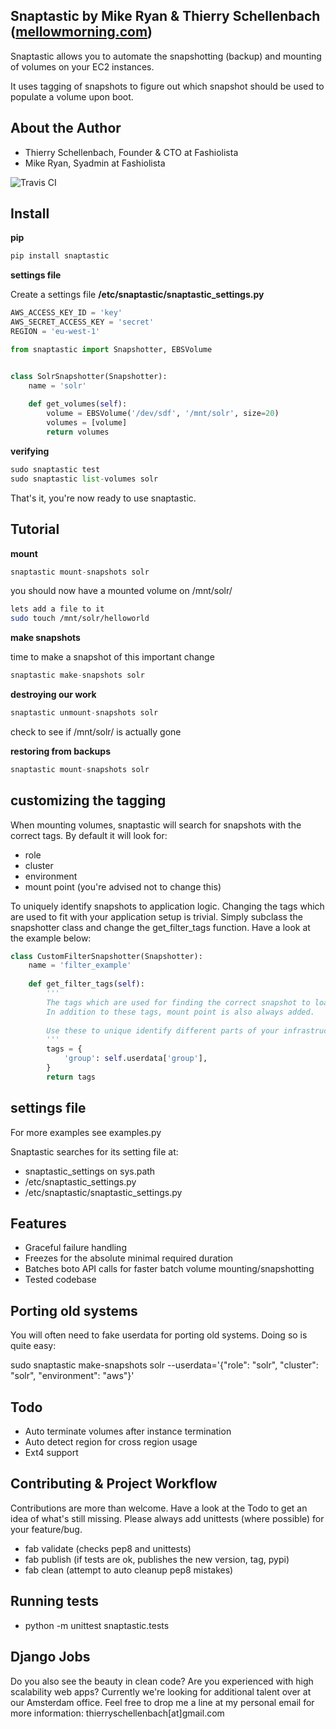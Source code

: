 Snaptastic by Mike Ryan & Thierry Schellenbach ([mellowmorning.com](http://www.mellowmorning.com/))
-------------------------------------------------------------------------------------------------

Snaptastic allows you to automate the snapshotting (backup) and mounting of volumes
on your EC2 instances.

It uses tagging of snapshots to figure out which snapshot should be used to populate a volume upon boot.

About the Author
----------------

 - Thierry Schellenbach, Founder & CTO at Fashiolista
 - Mike Ryan, Syadmin at Fashiolista

![Travis CI](https://secure.travis-ci.org/tschellenbach/Snaptastic.png?branch=master "Travis CI")

Install
-------

**pip**

```python
pip install snaptastic
```

**settings file**

Create a settings file
**/etc/snaptastic/snaptastic_settings.py**
```python
AWS_ACCESS_KEY_ID = 'key'
AWS_SECRET_ACCESS_KEY = 'secret'
REGION = 'eu-west-1'

from snaptastic import Snapshotter, EBSVolume


class SolrSnapshotter(Snapshotter):
    name = 'solr'
    
    def get_volumes(self):
        volume = EBSVolume('/dev/sdf', '/mnt/solr', size=20)
        volumes = [volume]
        return volumes
```

**verifying**

```python
sudo snaptastic test
sudo snaptastic list-volumes solr
```

That's it, you're now ready to use snaptastic.

Tutorial
--------

**mount**

```python
snaptastic mount-snapshots solr
```
you should now have a mounted volume on /mnt/solr/

```bash
lets add a file to it
sudo touch /mnt/solr/helloworld
```

**make snapshots**

time to make a snapshot of this important change
```python
snaptastic make-snapshots solr
```

**destroying our work**
```python
snaptastic unmount-snapshots solr
```
check to see if /mnt/solr/ is actually gone

**restoring from backups**
```python
snaptastic mount-snapshots solr
```

customizing the tagging
-----------------------

When mounting volumes, snaptastic will search for snapshots with the correct tags.
By default it will look for:

 * role
 * cluster
 * environment
 * mount point (you're advised not to change this)

To uniquely identify snapshots to application logic.
Changing the tags which are used to fit with your application setup is trivial.
Simply subclass the snapshotter class and change the get_filter_tags function.
Have a look at the example below:

```python
class CustomFilterSnapshotter(Snapshotter):
    name = 'filter_example'
    
    def get_filter_tags(self):
        '''
        The tags which are used for finding the correct snapshot to load from.
        In addition to these tags, mount point is also always added.
        
        Use these to unique identify different parts of your infrastructure
        '''
        tags = {
            'group': self.userdata['group'],
        }
        return tags
```


settings file
-------------

For more examples see examples.py

Snaptastic searches for its setting file at:
* snaptastic_settings on sys.path
* /etc/snaptastic_settings.py
* /etc/snaptastic/snaptastic_settings.py


Features
--------

* Graceful failure handling
* Freezes for the absolute minimal required duration
* Batches boto API calls for faster batch volume mounting/snapshotting
* Tested codebase

Porting old systems
-------------------

You will often need to fake userdata for porting old systems.
Doing so is quite easy:

sudo snaptastic make-snapshots solr --userdata='{"role": "solr", "cluster": "solr", "environment": "aws"}'

Todo
----

* Auto terminate volumes after instance termination
* Auto detect region for cross region usage
* Ext4 support

Contributing & Project Workflow
-------------------------------

Contributions are more than welcome. Have a look at the Todo to get an idea of what's still missing. Please always add unittests (where possible) for your feature/bug.

 * fab validate (checks pep8 and unittests)
 * fab publish (if tests are ok, publishes the new version, tag, pypi)
 * fab clean (attempt to auto cleanup pep8 mistakes)

Running tests
-------------

* python -m unittest snaptastic.tests


Django Jobs
-----------
Do you also see the beauty in clean code? Are you experienced with high scalability web apps?
Currently we're looking for additional talent over at our Amsterdam office.
Feel free to drop me a line at my personal email for more information: thierryschellenbach[at]gmail.com




